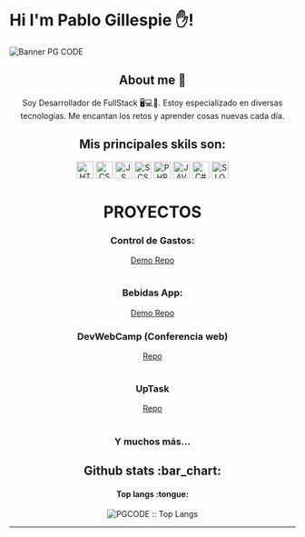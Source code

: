 
### <h1> Hi I'm Pablo Gillespie ✋! </h1>

![Banner PG CODE](https://github.com/pgcodedeveloper/pgcodedeveloper/assets/103851582/ec6c8d6a-5054-4a86-8008-69504169d675)

<h2 align="center"> About me 💁 </h2>
<p align="center"> Soy Desarrollador de FullStack 🖥️💻📱. Estoy especializado en diversas tecnologias. Me encantan los retos y aprender cosas nuevas cada día. </p>


<h2 align="center">Mis principales skils son: </h2>

<p align="center">
  <a>
    <img src="https://github.com/pgcodedeveloper/pgcodedeveloper/assets/103851582/ac6bb8ed-e337-42ec-93d8-c1ac99b40afe" alt="HTML5" width="30px" height="30px">
  </a>
  <a>
    <img src="https://github.com/pgcodedeveloper/pgcodedeveloper/assets/103851582/87afa2c3-35cc-40f3-bab6-36b5880ef3b5" alt="CSS3" width="30px" height="30px">
  </a>

  <a>
    <img src="https://github.com/pgcodedeveloper/pgcodedeveloper/assets/103851582/39de25ae-817b-48d0-b7b4-bc1a931e27d1" alt="JS" width="30px" height="30px">
  </a>

  <a>
    <img src="https://github.com/pgcodedeveloper/pgcodedeveloper/assets/103851582/9e178166-fbb3-48cf-ba4d-ccfb22c3f6ee" alt="SCSS" width="30px" height="30px">
  </a>

  <a>
    <img src="https://github.com/pgcodedeveloper/pgcodedeveloper/assets/103851582/d7caed59-8a78-453a-a139-7f8d5a54433a" alt="PHP" width="30px" height="30px">
  </a>

  <a>
    <img src="https://github.com/pgcodedeveloper/pgcodedeveloper/assets/103851582/440cf4e5-28dd-4044-b765-74a260f5c8d0" alt="JAVA" width="30px" height="30px">
  </a>

  <a>
    <img src="https://github.com/pgcodedeveloper/pgcodedeveloper/assets/103851582/363b87ec-203f-4d76-ad53-b6dd13d8fd2c" alt="C#" width="30px" height="30px">
  </a>

  <a>
    <img src="https://github.com/pgcodedeveloper/pgcodedeveloper/assets/103851582/d3ea292b-8490-4659-b225-6b890dca488f" alt="SLQ" width="30px" height="30px">
  </a>
</p>


<h1 align="center"> PROYECTOS </h1>
 
<h3 align="center">Control de Gastos:</h3>
<p align="center">
    <a href="https://appgastos2022.netlify.app">
      Demo
    </a>
    <a href="https://github.com/pgcodedeveloper/appgastos">
      Repo
    </a>
</p>

#

<h3 align="center">Bebidas App: </h3>
<p align="center">
    <a href="https://bebidas-app-pgcode.netlify.app/">
      Demo
    </a>
    <a href="https://github.com/pgcodedeveloper/bebidasApp">
      Repo
    </a>
</p>

<h3 align="center">DevWebCamp (Conferencia web) </h3>
<p align="center">
    <a href="https://github.com/pgcodedeveloper/DevWebCamp">
      Repo
    </a>
</p>

#

<h3 align="center">UpTask </h3>
<p align="center">
    <a href="https://github.com/pgcodedeveloper/UpTask_MERN_frontend">
      Repo
    </a>
</p>

#

<h3 align="center">Y muchos más... </h3>


<h2 align="center">Github stats :bar_chart:</h2>

<h4 align="center">Top langs :tongue:</h4>

<p align="center"><img src="https://github-readme-stats.vercel.app/api/top-langs/?username=pgcodedeveloper&langs_count=10&theme=tokyonight&layout=compact" alt="PGCODE :: Top Langs" /></p>


---


